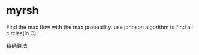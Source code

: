 myrsh
=====
Find the max flow with the max probability.
use johnson algorithm to find all circles(in C).

精确算法
